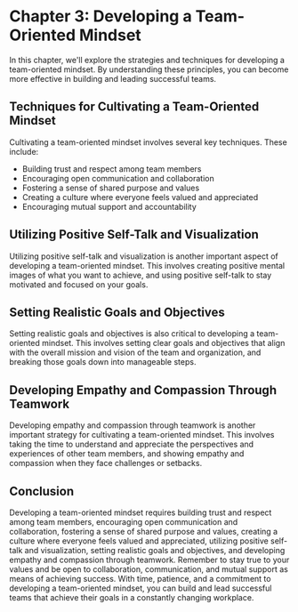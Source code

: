 Chapter 3: Developing a Team-Oriented Mindset
=============================================

In this chapter, we'll explore the strategies and techniques for developing a team-oriented mindset. By understanding these principles, you can become more effective in building and leading successful teams.

Techniques for Cultivating a Team-Oriented Mindset
--------------------------------------------------

Cultivating a team-oriented mindset involves several key techniques. These include:

* Building trust and respect among team members
* Encouraging open communication and collaboration
* Fostering a sense of shared purpose and values
* Creating a culture where everyone feels valued and appreciated
* Encouraging mutual support and accountability

Utilizing Positive Self-Talk and Visualization
----------------------------------------------

Utilizing positive self-talk and visualization is another important aspect of developing a team-oriented mindset. This involves creating positive mental images of what you want to achieve, and using positive self-talk to stay motivated and focused on your goals.

Setting Realistic Goals and Objectives
--------------------------------------

Setting realistic goals and objectives is also critical to developing a team-oriented mindset. This involves setting clear goals and objectives that align with the overall mission and vision of the team and organization, and breaking those goals down into manageable steps.

Developing Empathy and Compassion Through Teamwork
--------------------------------------------------

Developing empathy and compassion through teamwork is another important strategy for cultivating a team-oriented mindset. This involves taking the time to understand and appreciate the perspectives and experiences of other team members, and showing empathy and compassion when they face challenges or setbacks.

Conclusion
----------

Developing a team-oriented mindset requires building trust and respect among team members, encouraging open communication and collaboration, fostering a sense of shared purpose and values, creating a culture where everyone feels valued and appreciated, utilizing positive self-talk and visualization, setting realistic goals and objectives, and developing empathy and compassion through teamwork. Remember to stay true to your values and be open to collaboration, communication, and mutual support as means of achieving success. With time, patience, and a commitment to developing a team-oriented mindset, you can build and lead successful teams that achieve their goals in a constantly changing workplace.
